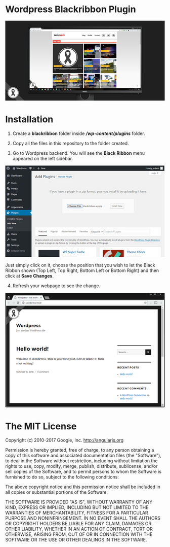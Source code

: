 # Wordpress Blackribbon Plugin

![Result](https://github.com/nuuneoi/wordpress-blackribbon-plugin/blob/master/screenshots/cover.jpg?raw=true)

# Installation

1) Create a **blackribbon** folder inside ***/wp-content/plugins*** folder.

2) Copy all the files in this repository to the folder created.

3) Go to Wordpress backend. You will see the **Black Ribbon** menu appeared on the left sidebar.

![Menu](https://github.com/nuuneoi/wordpress-blackribbon-plugin/blob/master/screenshots/plugin_install.jpg?raw=true)

Just simply click on it, choose the position that you wish to let the Black Ribbon shown (Top Left, Top Right, Bottom Left or Bottom Right) and then click at **Save Changes**.

4) Refresh your webpage to see the change.

![Result](https://github.com/nuuneoi/wordpress-blackribbon-plugin/blob/master/screenshots/result.png?raw=true)

# The MIT License

Copyright (c) 2010-2017 Google, Inc. http://angularjs.org

Permission is hereby granted, free of charge, to any person obtaining a copy
of this software and associated documentation files (the "Software"), to deal
in the Software without restriction, including without limitation the rights
to use, copy, modify, merge, publish, distribute, sublicense, and/or sell
copies of the Software, and to permit persons to whom the Software is
furnished to do so, subject to the following conditions:

The above copyright notice and this permission notice shall be included in
all copies or substantial portions of the Software.

THE SOFTWARE IS PROVIDED "AS IS", WITHOUT WARRANTY OF ANY KIND, EXPRESS OR
IMPLIED, INCLUDING BUT NOT LIMITED TO THE WARRANTIES OF MERCHANTABILITY,
FITNESS FOR A PARTICULAR PURPOSE AND NONINFRINGEMENT. IN NO EVENT SHALL THE
AUTHORS OR COPYRIGHT HOLDERS BE LIABLE FOR ANY CLAIM, DAMAGES OR OTHER
LIABILITY, WHETHER IN AN ACTION OF CONTRACT, TORT OR OTHERWISE, ARISING FROM,
OUT OF OR IN CONNECTION WITH THE SOFTWARE OR THE USE OR OTHER DEALINGS IN
THE SOFTWARE.

